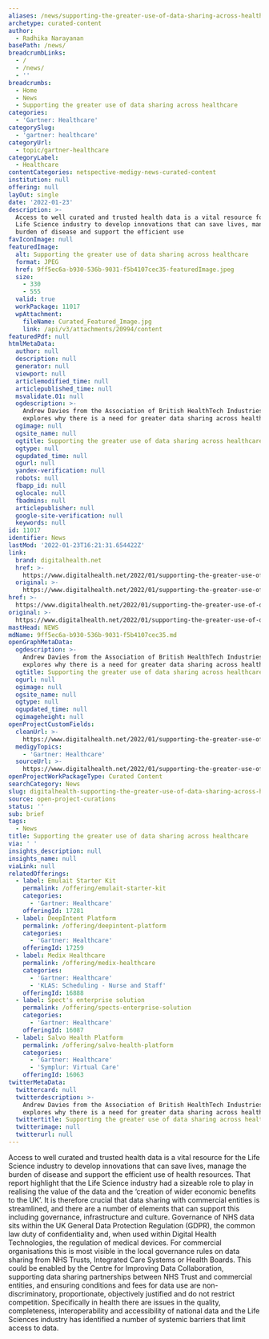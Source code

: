 ```yaml
---
aliases: /news/supporting-the-greater-use-of-data-sharing-across-healthcare
archetype: curated-content
author:
  - Radhika Narayanan
basePath: /news/
breadcrumbLinks:
  - /
  - /news/
  - ''
breadcrumbs:
  - Home
  - News
  - Supporting the greater use of data sharing across healthcare
categories:
  - 'Gartner: Healthcare'
categorySlug:
  - 'gartner: healthcare'
categoryUrl:
  - topic/gartner-healthcare
categoryLabel:
  - Healthcare
contentCategories: netspective-medigy-news-curated-content
institution: null
offering: null
layOut: single
date: '2022-01-23'
description: >-
  Access to well curated and trusted health data is a vital resource for the
  Life Science industry to develop innovations that can save lives, manage the
  burden of disease and support the efficient use 
favIconImage: null
featuredImage:
  alt: Supporting the greater use of data sharing across healthcare
  format: JPEG
  href: 9ff5ec6a-b930-536b-9031-f5b4107cec35-featuredImage.jpeg
  size:
    - 330
    - 555
  valid: true
  workPackage: 11017
  wpAttachment:
    fileName: Curated_Featured_Image.jpg
    link: /api/v3/attachments/20994/content
featuredPdf: null
htmlMetaData:
  author: null
  description: null
  generator: null
  viewport: null
  articlemodified_time: null
  articlepublished_time: null
  msvalidate.01: null
  ogdescription: >-
    Andrew Davies from the Association of British HealthTech Industries (ABHI)
    explores why there is a need for greater data sharing across healthcare.
  ogimage: null
  ogsite_name: null
  ogtitle: Supporting the greater use of data sharing across healthcare
  ogtype: null
  ogupdated_time: null
  ogurl: null
  yandex-verification: null
  robots: null
  fbapp_id: null
  oglocale: null
  fbadmins: null
  articlepublisher: null
  google-site-verification: null
  keywords: null
id: 11017
identifier: News
lastMod: '2022-01-23T16:21:31.654422Z'
link:
  brand: digitalhealth.net
  href: >-
    https://www.digitalhealth.net/2022/01/supporting-the-greater-use-of-data-sharing-across-healthcare/
  original: >-
    https://www.digitalhealth.net/2022/01/supporting-the-greater-use-of-data-sharing-across-healthcare/
href: >-
  https://www.digitalhealth.net/2022/01/supporting-the-greater-use-of-data-sharing-across-healthcare/
original: >-
  https://www.digitalhealth.net/2022/01/supporting-the-greater-use-of-data-sharing-across-healthcare/
mastHead: NEWS
mdName: 9ff5ec6a-b930-536b-9031-f5b4107cec35.md
openGraphMetaData:
  ogdescription: >-
    Andrew Davies from the Association of British HealthTech Industries (ABHI)
    explores why there is a need for greater data sharing across healthcare.
  ogtitle: Supporting the greater use of data sharing across healthcare
  ogurl: null
  ogimage: null
  ogsite_name: null
  ogtype: null
  ogupdated_time: null
  ogimageheight: null
openProjectCustomFields:
  cleanUrl: >-
    https://www.digitalhealth.net/2022/01/supporting-the-greater-use-of-data-sharing-across-healthcare/
  medigyTopics:
    - 'Gartner: Healthcare'
  sourceUrl: >-
    https://www.digitalhealth.net/2022/01/supporting-the-greater-use-of-data-sharing-across-healthcare/
openProjectWorkPackageType: Curated Content
searchCategory: News
slug: digitalhealth-supporting-the-greater-use-of-data-sharing-across-healthcare
source: open-project-curations
status: ''
sub: brief
tags:
  - News
title: Supporting the greater use of data sharing across healthcare
via: ' '
insights_description: null
insights_name: null
viaLink: null
relatedOfferings:
  - label: Emulait Starter Kit
    permalink: /offering/emulait-starter-kit
    categories:
      - 'Gartner: Healthcare'
    offeringId: 17281
  - label: DeepIntent Platform
    permalink: /offering/deepintent-platform
    categories:
      - 'Gartner: Healthcare'
    offeringId: 17259
  - label: Medix Healthcare
    permalink: /offering/medix-healthcare
    categories:
      - 'Gartner: Healthcare'
      - 'KLAS: Scheduling - Nurse and Staff'
    offeringId: 16888
  - label: Spect's enterprise solution
    permalink: /offering/spects-enterprise-solution
    categories:
      - 'Gartner: Healthcare'
    offeringId: 16087
  - label: Salvo Health Platform
    permalink: /offering/salvo-health-platform
    categories:
      - 'Gartner: Healthcare'
      - 'Symplur: Virtual Care'
    offeringId: 16063
twitterMetaData:
  twittercard: null
  twitterdescription: >-
    Andrew Davies from the Association of British HealthTech Industries (ABHI)
    explores why there is a need for greater data sharing across healthcare.
  twittertitle: Supporting the greater use of data sharing across healthcare
  twitterimage: null
  twitterurl: null
---
```

<p>Access to well curated and trusted health data is a vital resource for the Life Science industry to develop innovations that can save lives, manage the burden of disease and support the efficient use of health resources.
That report highlight that the Life Science industry had a sizeable role to play in realising the value of the data and the ‘creation of wider economic benefits to the UK’.
It is therefore crucial that data sharing with commercial entities is streamlined, and there are a number of elements that can support this including governance, infrastructure and culture.
Governance of NHS data sits within the UK General Data Protection Regulation (GDPR), the common law duty of confidentiality and, when used within Digital Health Technologies, the regulation of medical devices.
For commercial organisations this is most visible in the local governance rules on data sharing from NHS Trusts, Integrated Care Systems or Health Boards.
This could be enabled by the Centre for Improving Data Collaboration, supporting data sharing partnerships between NHS Trust and commercial entities, and ensuring conditions and fees for data use are non-discriminatory, proportionate, objectively justified and do not restrict competition.
Specifically in health there are issues in the quality, completeness, interoperability and accessibility of national data and the Life Sciences industry has identified a number of systemic barriers that limit access to data.</p>
